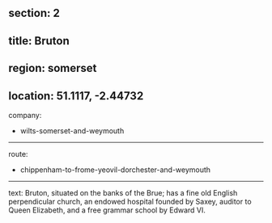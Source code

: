section: 2
----
title: Bruton
----
region: somerset
----
location: 51.1117, -2.44732
----
company:
- wilts-somerset-and-weymouth
----
route:
- chippenham-to-frome-yeovil-dorchester-and-weymouth
----
text: Bruton, situated on the banks of the Brue; has a fine old English perpendicular church, an endowed hospital founded by Saxey, auditor to Queen Elizabeth, and a free grammar school by Edward VI.
